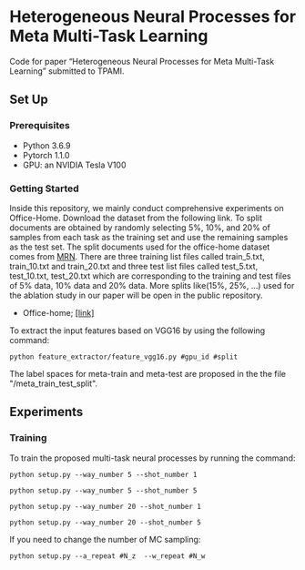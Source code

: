 # Heterogeneous Neural Processes for Meta Multi-Task Learning
Code for paper “Heterogeneous Neural Processes for Meta Multi-Task Learning” submitted to TPAMI.

## Set Up
### Prerequisites
 - Python 3.6.9
 - Pytorch 1.1.0
 - GPU: an NVIDIA Tesla V100

### Getting Started
Inside this repository, we mainly conduct comprehensive experiments on Office-Home. Download the dataset from the following link. To split documents are obtained by randomly selecting 5\%, 10\%, and 20\% of samples from each task as the training set and use the remaining samples as the test set. The split documents used for the office-home dataset comes from [MRN](https://github.com/thuml/MTlearn). There are three training list files called train_5.txt, train_10.txt and train_20.txt and three test list files called test_5.txt, test_10.txt, test_20.txt which are corresponding to the training and test files of 5% data, 10% data and 20% data. More splits like(15%, 25%, ...) used for the ablation study in our paper will be open in the public repository.
- Office-home; [[link]](https://www.hemanthdv.org/officeHomeDataset.html)

To extract the input features based on VGG16 by using the following command:
```
python feature_extractor/feature_vgg16.py #gpu_id #split
```

The label spaces for meta-train and meta-test are proposed in the the file "/meta_train_test_split".


## Experiments
### Training
To train the proposed multi-task neural processes by running the command:

```
python setup.py --way_number 5 --shot_number 1
```

```
python setup.py --way_number 5 --shot_number 5
```

```
python setup.py --way_number 20 --shot_number 1
```

```
python setup.py --way_number 20 --shot_number 5
```

If you need to change the number of MC sampling:

```
python setup.py --a_repeat #N_z  --w_repeat #N_w
```
